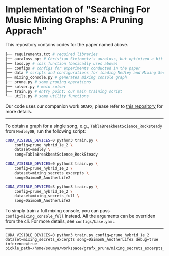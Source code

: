 # Implementation of "Searching For Music Mixing Graphs: A Pruning Apprach"

This repository contains codes for the paper named above.

``` bash
├── requirements.txt # required libraries
├── auraloss_opt # Christian Steinmetz's auraloss, but optimized a bit for speed
├── loss.py # loss function (basically uses above)
├── configs # configs for experiments conducted in the paper 
├── data # scripts and configurations for loading Medley and Mixing Secrets songs
├── mixing_console.py # generates mixing console graph 
├── prune.py # some pruning operations
├── solver.py # main solver
├── train.py # entry point; our main training script
└── utils.py # some utility functions
```

Our code uses our companion work `GRAFX`; please refer to [this repository](https://github.com/sh-lee97/grafx)
for more details.

---


To obtain a graph for a single song, e.g., `TablaBreakbeatScience_Rocksteady` from `MedleyDB`, run the following script:

``` bash
CUDA_VISIBLE_DEVICES=0 python3 train.py \
    config=prune_hybrid_1e_2 \
    dataset=medley \
    song=TablaBreakbeatScience_RockSteady
```
``` bash
CUDA_VISIBLE_DEVICES=0 python3 train.py \
    config=prune_hybrid_1e_2 \
    dataset=mixing_secrets_excerpts \
    song=DaimonB_AnotherLife2
```
``` bash
CUDA_VISIBLE_DEVICES=3 python3 train.py \
    config=prune_hybrid_1e_2 \
    dataset=mixing_secrets_full \
    song=DaimonB_AnotherLife2
```

To simply train a full mixing console, you can pass `config=mixing_console_full` instead.
All the arguments can be overriden from the cli. For more details, see `configs/base.yaml`.

---
```
CUDA_VISIBLE_DEVICES=0 python3 train.py config=prune_hybrid_1e_2 dataset=mixing_secrets_excerpts song=DaimonB_AnotherLife2 debug=true inference=true pickle_path=/home/soumya/workspace/grafx_prune/mixing_secrets_excerpts_DaimonB_AnotherLife2/prune_hybrid_1e_2_result.pickle
```